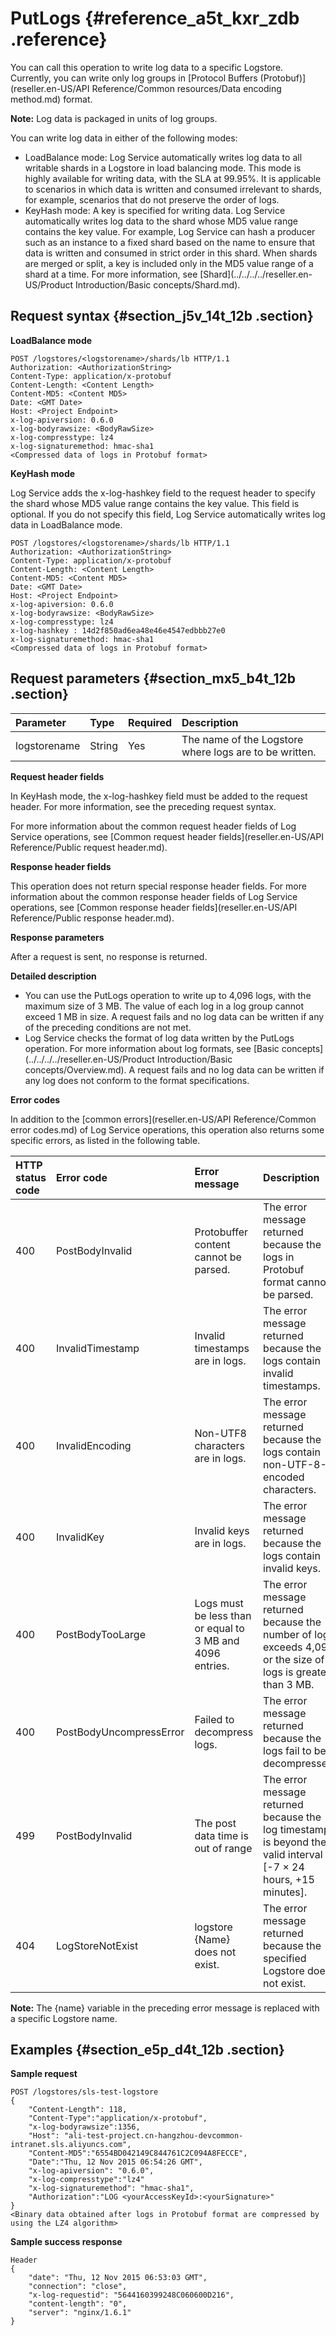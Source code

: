 # PutLogs {#reference_a5t_kxr_zdb .reference}

You can call this operation to write log data to a specific Logstore. Currently, you can write only log groups in [Protocol Buffers \(Protobuf\)](reseller.en-US/API Reference/Common resources/Data encoding method.md) format.

**Note:** Log data is packaged in units of log groups.

You can write log data in either of the following modes:

-   LoadBalance mode: Log Service automatically writes log data to all writable shards in a Logstore in load balancing mode. This mode is highly available for writing data, with the SLA at 99.95%. It is applicable to scenarios in which data is written and consumed irrelevant to shards, for example, scenarios that do not preserve the order of logs.
-   KeyHash mode: A key is specified for writing data. Log Service automatically writes log data to the shard whose MD5 value range contains the key value. For example, Log Service can hash a producer such as an instance to a fixed shard based on the name to ensure that data is written and consumed in strict order in this shard. When shards are merged or split, a key is included only in the MD5 value range of a shard at a time. For more information, see [Shard](../../../../reseller.en-US/Product Introduction/Basic concepts/Shard.md).

## Request syntax {#section_j5v_14t_12b .section}

**LoadBalance mode** 

```
POST /logstores/<logstorename>/shards/lb HTTP/1.1
Authorization: <AuthorizationString>
Content-Type: application/x-protobuf
Content-Length: <Content Length>
Content-MD5: <Content MD5>
Date: <GMT Date>
Host: <Project Endpoint>
x-log-apiversion: 0.6.0
x-log-bodyrawsize: <BodyRawSize>
x-log-compresstype: lz4
x-log-signaturemethod: hmac-sha1
<Compressed data of logs in Protobuf format>
```

**KeyHash mode**

Log Service adds the x-log-hashkey field to the request header to specify the shard whose MD5 value range contains the key value. This field is optional. If you do not specify this field, Log Service automatically writes log data in LoadBalance mode.

```
POST /logstores/<logstorename>/shards/lb HTTP/1.1
Authorization: <AuthorizationString>
Content-Type: application/x-protobuf
Content-Length: <Content Length>
Content-MD5: <Content MD5>
Date: <GMT Date>
Host: <Project Endpoint>
x-log-apiversion: 0.6.0
x-log-bodyrawsize: <BodyRawSize>
x-log-compresstype: lz4
x-log-hashkey : 14d2f850ad6ea48e46e4547edbbb27e0
x-log-signaturemethod: hmac-sha1
<Compressed data of logs in Protobuf format>
```

## Request parameters {#section_mx5_b4t_12b .section}

|Parameter|Type|Required|Description|
|:--------|:---|:-------|:----------|
|logstorename|String|Yes|The name of the Logstore where logs are to be written.|

 **Request header fields** 

In KeyHash mode, the x-log-hashkey field must be added to the request header. For more information, see the preceding request syntax.

For more information about the common request header fields of Log Service operations, see [Common request header fields](reseller.en-US/API Reference/Public request header.md).

 **Response header fields** 

This operation does not return special response header fields. For more information about the common response header fields of Log Service operations, see [Common response header fields](reseller.en-US/API Reference/Public response header.md).

 **Response parameters** 

After a request is sent, no response is returned.

 **Detailed description** 

-   You can use the PutLogs operation to write up to 4,096 logs, with the maximum size of 3 MB. The value of each log in a log group cannot exceed 1 MB in size. A request fails and no log data can be written if any of the preceding conditions are not met.
-   Log Service checks the format of log data written by the PutLogs operation. For more information about log formats, see [Basic concepts](../../../../reseller.en-US/Product Introduction/Basic concepts/Overview.md). A request fails and no log data can be written if any log does not conform to the format specifications.

 **Error codes** 

In addition to the [common errors](reseller.en-US/API Reference/Common error codes.md) of Log Service operations, this operation also returns some specific errors, as listed in the following table.

|HTTP status code|Error code|Error message|Description|
|:---------------|:---------|:------------|:----------|
|400|PostBodyInvalid|Protobuffer content cannot be parsed.|The error message returned because the logs in Protobuf format cannot be parsed.|
|400|InvalidTimestamp|Invalid timestamps are in logs.|The error message returned because the logs contain invalid timestamps.|
|400|InvalidEncoding|Non-UTF8 characters are in logs.|The error message returned because the logs contain non-UTF-8-encoded characters.|
|400|InvalidKey|Invalid keys are in logs.|The error message returned because the logs contain invalid keys.|
|400|PostBodyTooLarge|Logs must be less than or equal to 3 MB and 4096 entries.|The error message returned because the number of logs exceeds 4,096 or the size of logs is greater than 3 MB.|
|400|PostBodyUncompressError|Failed to decompress logs.|The error message returned because the logs fail to be decompressed.|
|499|PostBodyInvalid|The post data time is out of range|The error message returned because the log timestamp is beyond the valid interval of \[-7 × 24 hours, +15 minutes\].|
|404|LogStoreNotExist|logstore \{Name\} does not exist.|The error message returned because the specified Logstore does not exist.|

**Note:** The \{name\} variable in the preceding error message is replaced with a specific Logstore name.

## Examples {#section_e5p_d4t_12b .section}

**Sample request** 

```
POST /logstores/sls-test-logstore
{
    "Content-Length": 118,
    "Content-Type":"application/x-protobuf",
    "x-log-bodyrawsize":1356,
    "Host": "ali-test-project.cn-hangzhou-devcommon-intranet.sls.aliyuncs.com",
    "Content-MD5":"6554BD042149C844761C2C094A8FECCE",
    "Date":"Thu, 12 Nov 2015 06:54:26 GMT",
    "x-log-apiversion": "0.6.0",
    "x-log-compresstype":"lz4"
    "x-log-signaturemethod": "hmac-sha1",
    "Authorization":"LOG <yourAccessKeyId>:<yourSignature>"
}
<Binary data obtained after logs in Protobuf format are compressed by using the LZ4 algorithm>
```

 **Sample success response** 

```
Header
{   
    "date": "Thu, 12 Nov 2015 06:53:03 GMT",
    "connection": "close",
    "x-log-requestid": "5644160399248C060600D216",
    "content-length": "0",
    "server": "nginx/1.6.1"
}
```

